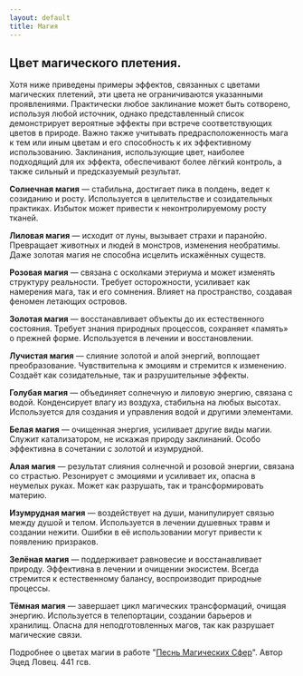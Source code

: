 ```yaml
---
layout: default
title: Магия
---
```


## Цвет магического плетения.

Хотя ниже приведены примеры эффектов, связанных с цветами магических плетений, эти цвета не ограничиваются указанными проявлениями. Практически любое заклинание может быть сотворено, используя любой источник, однако представленный список демонстрирует вероятные эффекты при встрече соответствующих цветов в природе. Важно также учитывать предрасположенность мага к тем или иным цветам и его способность к их эффективному использованию. Заклинания, использующие цвет, наиболее подходящий для их эффекта, обеспечивают более лёгкий контроль, а также сильный и предсказуемый результат.

**Солнечная магия** — стабильна, достигает пика в полдень, ведет к созиданию и росту. Используется в целительстве и созидательных практиках. Избыток может привести к неконтролируемому росту тканей.

**Лиловая магия** — исходит от луны, вызывает страхи и паранойю. Превращает животных и людей в монстров, изменения необратимы. Даже золотая магия не способна исцелить искажённых существ.

**Розовая магия** — связана с осколками этериума и может изменять структуру реальности. Требует осторожности, усиливает как намерения мага, так и его сомнения. Влияет на пространство, создавая феномен летающих островов.

**Золотая магия** — восстанавливает объекты до их естественного состояния. Требует знания природных процессов, сохраняет «память» о прежней форме. Используется в лечении и восстановлении.

**Лучистая магия** — слияние золотой и алой энергий, воплощает преобразование. Чувствительна к эмоциям и стремится к изменению. Создаёт как созидательные, так и разрушительные эффекты.

**Голубая магия** — объединяет солнечную и лиловую энергию, связана с водой. Конденсирует влагу из воздуха, стабильна на любых высотах. Используется для создания и управления водой и другими элементами.

**Белая магия** — очищенная энергия, усиливает другие виды магии. Служит катализатором, не искажая природу заклинаний. Особо эффективна в сочетании с золотой и изумрудной.

**Алая магия** — результат слияния солнечной и розовой энергии, связана со страстью. Резонирует с эмоциями и усиливает их, опасна в неумелых руках. Может как разрушать, так и трансформировать материю.

**Изумрудная магия** — воздействует на души, манипулирует связью между душой и телом. Используется в лечении душевных травм и создании нежити. Ошибки в её использовании могут привести к появлению призраков.

**Зелёная магия** — поддерживает равновесие и восстанавливает природу. Эффективна в лечении и очищении экосистем. Всегда стремится к естественному балансу, воспроизводит природные процессы.

**Тёмная магия** — завершает цикл магических трансформаций, очищая энергию. Используется в телепортации, создании барьеров и хранилищ. Опасна для неподготовленных магов, так как разрушает магические связи.

Подробнее о цветах магии в работе "[Песнь Магических Сфер](magic-spheres.md)". Автор Эцед Ловец. 441 гсв.